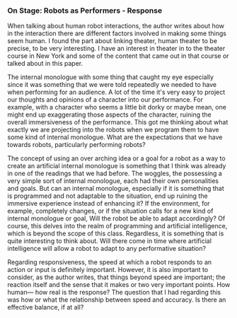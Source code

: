 ### On Stage: Robots as Performers - Response

When talking about human robot interactions, the author writes about how in the interaction there are different factors involved in making some things seem human. I found the part about linking theater, human theater to be precise, to be very interesting. I have an interest in theater in to the theater course in New York and some of the content that came out in that course or talked about in this paper.

The internal monologue with some thing that caught my eye especially since it was something that we were told repeatedly we needed to have when performing for an audience. A lot of the time it's very easy to project our thoughts and opinions of a character into our performance. For example, with a character who seems a little bit dorky or maybe mean, one might end up exaggerating those aspects of the character, ruining the overall immersiveness of the performance. This got me thinking about what exactly we are projecting into the robots  when we program them to have some kind of internal monologue. What are the expectations that we have towards robots, particularly performing robots?

The concept of using an over arching idea or a goal for a robot as a way to create an artificial internal monologue is something that I think was already in one of the readings that we had before. The woggles, the possessing a very simple sort of internal monologue, each had their own personalities and goals. But can an internal monologue, especially if it is something that is programmed and not adaptable to the situation, end up ruining the immersive experience instead of enhancing it? If the environment, for example, completely changes, or if the situation calls for a new kind of internal monologue or goal, Will the robot be able to adapt accordingly? Of course, this delves into the realm of programming and artificial intelligence, which is beyond the scope of this class. Regardless, it is something that is quite interesting to think about. Will there come in time where artificial intelligence will allow a robot to adapt to any performative situation?

Regarding responsiveness, the speed at which a robot responds to an action or input is definitely important. However, it is also important to consider, as the author writes, that things beyond speed are important; the reaction itself and the sense that it makes or two very important points. How human–– how real is the response? The question that I had regarding this was how or what the relationship between speed and accuracy. Is there an effective balance, if at all?

